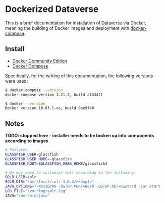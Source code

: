 # Dockerized Dataverse

This is a brief documentation for installation of Dataverse via Docker, meaning 
the building of Docker images and deployment with [docker-compose](https://docs.docker.com/compose/).

## Install

 - [Docker Community Edition](https://docs.docker.com/install)
 - [Docker Compose](https://docs.docker.com/compose/install)

Specifically, for the writing of this documentation, the following versions were
used:

```bash
$ docker-compose --version
docker-compose version 1.21.2, build a133471

$ docker --version
Docker version 18.03.1-ce, build 9ee9f40
```


## Notes

**TODO: stopped here - installer needs to be broken up into components according to images**

```bash
# Postgres
GLASSFISH_USER=glassfish
GLASSFISH_USER_HOME=~glassfish
GLASSFISH_ROOT=$GLASSFISH_USER_HOME/glassfish4

# We may need to customize solr according to the following:
SOLR_USER=solr
SOLR_DIR="/usr/local/solr-4.6.0/example"
JAVA_OPTIONS="-Xmx1024m -DSTOP.PORT=8079 -DSTOP.KEY=mustard -jar start.jar"
LOG_FILE="/var/log/solr.log"
JAVA="/usr/bin/java"
```
